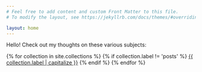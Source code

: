 ```yaml
---
# Feel free to add content and custom Front Matter to this file.
# To modify the layout, see https://jekyllrb.com/docs/themes/#overriding-theme-defaults

layout: home
---
```


Hello! Check out my thoughts on these various subjects:

{% for collection in site.collections %}
{% if collection.label != 'posts' %}
<a href="{{ collection.label }}">{{ collection.label | capitalize }}</a>
{% endif %}
{% endfor %}